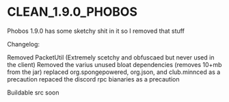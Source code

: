 # CLEAN_1.9.0_PHOBOS
Phobos 1.9.0 has some sketchy shit in it so I removed that stuff


Changelog:

Removed PacketUtil (Extremely scetchy and obfuscaed but never used in the client)
Removed the varius unused bloat dependencies (removes 10+mb from the jar)
replaced org.spongepowered, org.json, and club.minnced as a precaution
repaced the discord rpc bianaries as a precaution


Buildable src soon
